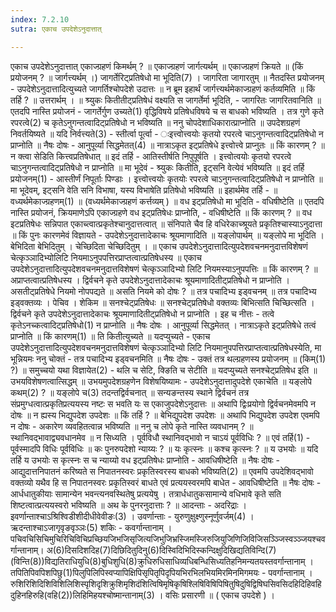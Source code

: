 ```yaml
---
index: 7.2.10
sutra: एकाच उपदेशेऽनुदात्तात्

---
```

एकाच उपदेशेऽनुदात्तात् एकाज्ग्रहणं किमर्थम् ? ॥ एकाज्ग्रहणं जार्गत्यर्थम् ॥ एकाज्ग्रहणं क्रियते ॥ (किं प्रयोजनम् ? ॥ जार्गत्त्यर्थम् ।) जागर्तेरिट्प्रतिषेधो मा भूदिति(7) । जागरिता जागारतुम् ॥ नैतदस्ति प्रयोजनम् - उपदेशेऽनुदात्तादित्युच्यते जागर्तिश्चोपदेशे उदात्तः ॥ न ब्रूम इहार्थं जार्गत्त्यर्थमेकाज्ग्रहणं कर्तव्यमिति ॥ किं तर्हि ? ॥ उत्तरार्थम् । ॥ श्र्युकः कितीतीट्प्रतिषेधं वक्ष्यति स जागर्तेर्मा भूदिति, - जागरितः जागरितवानिति ॥ एतदपि नास्ति प्रयोजनं - जागर्तेर्गुण उच्यते(1) वृद्धिविषये प्रतिषेधविषये च स बाधको भविष्यति । तत्र गुणे कृते रपरत्वे(2) च कृतेऽनुगन्तत्वादिट्प्रतिषेधो न भविष्यति ॥ ननु चोपदेशाधिकारात्प्राप्नोति ॥ उपदेशग्रहणं निवर्तयिष्यते ॥ यदि निर्वत्त्यते(3)  -  स्तीर्त्वा पूर्त्वा - ःइत्त्वोत्त्वयोः कृतयो रपरत्वे चाऽनुगन्तत्वादिट्प्रतिषेधो न प्राप्नोति ॥ नैषः दोषः - आनुपूर्व्या सिद्धमेतत्(4) ॥ नात्राऽकृत इट्प्रतिषेधे इत्त्वोत्त्वे प्राप्नुतः ॥ किं कारणम् ? ॥ न क्त्वा सेडिति कित्त्वप्रतिषेधात् ॥ इदं तर्हि  -  आतिस्तीर्षति निपुपूर्षति । इत्त्वोत्वयोः कृतयो रपरत्वे चाऽनुगन्तत्वादिट्प्रतिषेधो न प्राप्नोति ॥ मा भूदेवं - श्र्युकः कितीति, इट्सनि वेत्येवं भविष्यति ॥ इदं तर्हि प्रयोजनम्(1) - आस्तीर्णं निपूर्ताः पिण्डाः । इत्त्वोत्त्वयोः कृतयोः रपरत्वे चाऽनुगन्तत्वादिट्प्रतिषेधो न प्राप्नोति ॥ मा भूदेवम्, इट्सनि वेति सनि विभाषा, यस्य विभाषेति प्रतिषेधो भविष्यति ॥ इहार्थमेव तर्हि - ॥ वध्यर्थमेकाज्ग्रहणम्(1) ॥ (वध्यर्थमेकाज्ग्रहणं कर्त्तव्यम् ) ॥ वध इट्प्रतिषेधो मा भूदिति  -  वधिषीष्टेति ॥ एतदपि नास्ति प्रयोजनं, क्रियमाणेऽपि एकाज्ग्रहणे वध इट्प्रतिषेधः प्राप्नोति, - वधिषीष्टेति ॥ किं कारणम् ? ॥ वध इटप्रतिषेधः सन्निपात एकाच्त्वात्प्रकृतेश्चानुदात्तत्वात् ॥ संनिपाते चैव हि वधिरेकाच्श्रूयते प्रकृतिश्चास्याऽनुदात्ता ॥ किं पुनः कारणमेवं विज्ञायते - उपदेशेऽनुदात्तादेकाचः श्रूयमाणादिति ॥ यङ्लोपार्थम् ॥ यङ्लोपे मा भूदिति । बेभिदिता बेभिदितुम् । चेच्छिदिता चेच्छिदितुम् । ॥ एकाच उपदेशेऽनुदात्तादित्युपदेशवचनमनुदात्तविशेषणं चेत्कृञ्ञादिभ्योलिटि नियमाऽनुपपत्तिरप्राप्तत्वात्प्रतिषेधस्य ॥ एकाच उपदेशेऽनुदात्तादित्युपदेशवचनमनुदात्तविशेषणं चेत्कृञ्ञादिभ्यो लिटि नियमस्याऽनुपपत्तिः ॥ किं कारणम् ? ॥ अप्राप्तत्वात्प्रतिषेधस्य । द्विर्वचने कृते उपदेशेऽनुदात्तादेकाचः श्रूयमाणादितीट्प्रतिषेधो न प्राप्नोति । असतीट्प्रतिषेधे नियमो नोपपद्यते ॥ असति नियमे को दोषः ? ॥ तत्र पचादिभ्य इड्वचनम् ॥ तत्र पचादिभ्य इड्वक्तव्यः । पेचिव । शेकिम ॥ सनश्चेट्प्रतिषेधः ॥ सनश्चेट्प्रतिषेधो वक्तव्यः बिभित्सति चिच्छित्सति । द्विर्वचने कृते उपदेशेऽनुदात्तादेकाचः श्रूयमाणादितीट्प्रतिषेधो न प्राप्नोति । इह च नीत्तः  -  तत्वे कृतेऽनच्कत्वादिट्प्रतिषेधो(1) न प्राप्नोति ॥ नैषः दोषः । आनुपूर्व्या सिद्धमेतत् । नात्राऽकृते इट्प्रतिषेधे तत्वं प्राप्नोति ॥ किं कारणम्(1) ॥ ति कितीत्युच्यते ॥ यदप्युच्यते - एकाच उपदेशेऽनुदात्तादित्युपदेशवचनमनुदात्तविशेषणं चेत्कृञ्ञादिभ्यो लिटि नियमानुपपत्तिरप्राप्तत्वात्प्रतिषेधस्येति, मा भून्नियमः ननु चोक्तं - तत्र पचादिभ्य इड्वचनमिति ॥ नैषः दोषः - उक्तं तत्र थल्ग्रहणस्य प्रयोजनम् ॥ (किम्(1) ?) ॥ समुच्चयो यथा विज्ञायेत(2) - थलि च सेटि, क्ङिति च सेटीति ॥ यदप्युच्यते सनश्चेट्प्रतिषेध इति ॥ उभयविशेषणत्वात्सिद्धम् ॥ उभयमुपदेशग्रहणेन विशेषयिष्यामः - उपदेशेऽनुदात्तादुपदेशे एकाचेति ॥ यङ्लोपे कथम्(2) ? ॥ यङ्लोपे च(3) तदन्तद्विर्वचनात् ॥ सन्यङन्तस्य स्थाने द्विर्वचनं तत्र संप्रमुग्धत्वात्प्रकृतिप्रत्ययस्य नष्टः स भवति यः स एकाजुपदेशेऽनुदात्तः ॥ अथापि द्विःप्रयोगो द्विर्वचनमेवमपि न दोषः ॥ न ह्यस्य भिद्युपदेश उपदेशः ॥ किं तर्हि ? ॥ बेभिद्युपदेश उपदेशः ॥ अथापि भिद्युपदेश उपदेश एवमपि न दोषः - अकारेण व्यवहितत्वान्न भविष्यति ॥ ननु च लोपे कृते नास्ति व्यवधानम् ? ॥ स्थानिवद्भावाद्व्यवधानमेव ॥ न सिध्यति । पूर्वविधौ स्थानिवद्भावो न चाऽयं पूर्वविधिः ? ॥ एवं तर्हि(1) - पूर्वस्मादपि विधिः पूर्वविधिः ॥ कः पुनरुपदेशो न्याय्यः ? ॥ यः कृत्स्नः ॥ कश्च कृत्स्नः ? ॥ य उभयोः ॥ यदि तर्हि य उभयोः स कृत्स्नः स च न्याय्यो वध इट्प्रतिषेधः प्राप्नोति - आवधिषीष्टेति ॥ नैषः दोषः - आद्युदात्तनिपातनं करिष्यते स निपातनस्वरः प्रकृतिस्वरस्य बाधको भविष्यति(2) ॥ एवमपि उपदेशिवद्भावो वक्तव्यो यथैव हि स निपातनस्वरः प्रकृतिस्वरं बाधते एवं प्रत्ययस्वरमपि बाधेत - आवधिषीष्टेति ॥ नैषः दोषः - आर्धधातुकीयाः सामान्येन भवन्त्यनवस्थितेषु प्रत्ययेषु । तत्रार्धधातुकसामान्ये वधिभावे कृते सति शिष्टत्वात्प्रत्ययस्वरो भविष्यति ॥ अथ के पुनरनुदात्ताः ? ॥ आदन्ताः - अदरिद्राः । इवर्णान्ताश्चाऽश्रिश्विडीशीदीधीवेवीङः(3) । उवर्णान्ताः - युरुणुक्षुक्ष्णुस्नूर्णुवर्जम्(4) । ऋदन्ताश्चाऽजागृवृङवृञ्ञः(5) शकिः - कवर्गान्तानाम् । पचिवचिसिचिमुचिरिचिविचिप्रच्छियजिभजिसृजित्यजिभुजिभ्रस्जिमस्जिरुजियुजिणिजिविजिसञ्ञ्जिस्वञ्ञ्जयश्चवर्गान्तानाम्। अ(6)दिसदिशदिह(7)दिछिदितुदिनु(6)दिस्विदिभिदिस्कन्दिक्षुदिखिद्यतिविन्दि(7)(विन्ति(8))विद्यतिराधियुधि(8)बुधिशुधि(8)क्रुधिरुधिसाधिव्यधिबन्धिसिध्यतिहनिमन्यतयस्तवर्गान्तानाम् । तपितिपिवपिशपिछु(1)पिलुपिलिपिस्वप्यापिक्षिपिसृपितृपिदृपियभिरभिलभियमिरमिनमिगमयः - पवर्गान्तानाम् । रुशिरिशिदिशिविशिलिशिस्पृशिदृशिक्रुशिमृशिदंशित्विषिमृषिकृषिश्लिषिविषिपिषितुषिदुषिद्विषिघसिवसिदहिदिहिवहिदुहिनहिरुहि(वहि(2))लिहिमिहयश्चोष्मान्तानाम्(3) । वसिः प्रसारणी ॥ ( एकाच उपदेशे ) ।